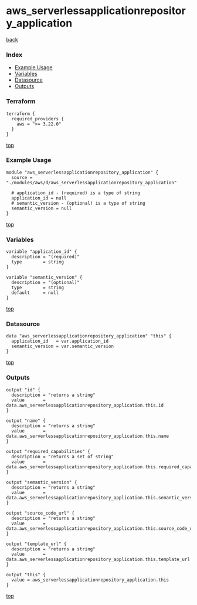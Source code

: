 # aws_serverlessapplicationrepository_application
[back](../aws.md)
### Index
- [Example Usage](#example-usage)
- [Variables](#variables)
- [Datasource](#datasource)
- [Outputs](#outputs)
### Terraform
```hcl
terraform {
  required_providers {
    aws = ">= 3.22.0"
  }
}
```
[top](#index)
### Example Usage
```hcl
module "aws_serverlessapplicationrepository_application" {
  source = "./modules/aws/d/aws_serverlessapplicationrepository_application"

  # application_id - (required) is a type of string
  application_id = null
  # semantic_version - (optional) is a type of string
  semantic_version = null
}
```
[top](#index)
### Variables
```hcl
variable "application_id" {
  description = "(required)"
  type        = string
}

variable "semantic_version" {
  description = "(optional)"
  type        = string
  default     = null
}
```
[top](#index)

### Datasource
```hcl
data "aws_serverlessapplicationrepository_application" "this" {
  application_id   = var.application_id
  semantic_version = var.semantic_version
}
```
[top](#index)
### Outputs
```hcl
output "id" {
  description = "returns a string"
  value       = data.aws_serverlessapplicationrepository_application.this.id
}

output "name" {
  description = "returns a string"
  value       = data.aws_serverlessapplicationrepository_application.this.name
}

output "required_capabilities" {
  description = "returns a set of string"
  value       = data.aws_serverlessapplicationrepository_application.this.required_capabilities
}

output "semantic_version" {
  description = "returns a string"
  value       = data.aws_serverlessapplicationrepository_application.this.semantic_version
}

output "source_code_url" {
  description = "returns a string"
  value       = data.aws_serverlessapplicationrepository_application.this.source_code_url
}

output "template_url" {
  description = "returns a string"
  value       = data.aws_serverlessapplicationrepository_application.this.template_url
}

output "this" {
  value = aws_serverlessapplicationrepository_application.this
}
```
[top](#index)
